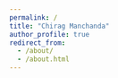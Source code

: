 ```yaml
---
permalink: /
title: "Chirag Manchanda"
author_profile: true
redirect_from: 
  - /about/
  - /about.html
---
```


